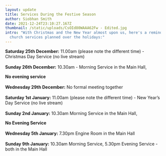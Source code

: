 ```yaml
---
layout: update
title: Services During the Festive Season
author: Siobhan Smith
date: 2021-12-24T23:10:27.167Z
thumbnail: /static/uploads/CsOId80WAAA62Fw - Edited.jpg
intro: "With Christmas and the New Year almost upon us, here's a reminder of the
  church services planned over the holidays:"
---
```

**Saturday 25th December:** 11.00am (please note the different time) - Christmas Day Service (no live stream)
<br/><br/>
**Sunday 26th December:** 10.30am - Morning Service in the Main Hall,

**No evening service**
<br/><br/>
**Wednesday 29th December:** No formal meeting together
<br/><br/>
**Saturday 1st January:** 11.00am (please note the different time) - New Year’s Day Service (no live stream)
<br/><br/>
**Sunday 2nd January:** 10.30am Morning Service in the Main Hall,

**No Evening Service**
<br/><br/>
**Wednesday 5th January:** 7.30pm Engine Room in the Main Hall
<br/><br/>
**Sunday 9th January:** 10.30am Morning Service, 5.30pm Evening Service - both in the Main Hall